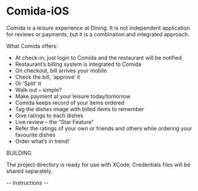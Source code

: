 # Comida-iOS

Comida is a leisure experience at Dining. It is not independent application for reviews or payments, but it is a combination and integrated approach. 

What Comida offers:
- At check-in, just login to Comida and the restaurant will be notified
- Restaurant’s billing system is integrated to Comida 
- On checkout, bill arrives your mobile
- Check the bill, ‘approve’ it
- Or ‘Split’ it
- Walk out – simple?
- Make payment at your leisure today/tomorrow
- Comida keeps record of your items ordered
- Tag the dishes image with billed items to remember
- Give ratings to each dishes
- Live review – the “Star Feature”
- Refer the ratings of your own or friends and others while ordering your favourite dishes
- Order what’s in trend!

BUILDING

The project directory is ready for use with XCode. Credentials files will be shared separately.

-- Instructions --
